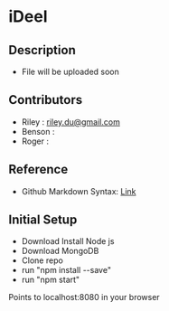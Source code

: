 # iDeel

## Description
- File will be uploaded soon

## Contributors
- Riley : riley.du@gmail.com 
- Benson : 
- Roger :

## Reference
* Github Markdown Syntax: [Link](https://drive.google.com/drive/folders/0BxoXWWKb_tfoYXZ4cUVBVkJJNTQ)

## Initial Setup
- Download Install Node js
- Download MongoDB
- Clone repo
- run "npm install --save"
- run "npm start"

 Points to localhost:8080 in your browser